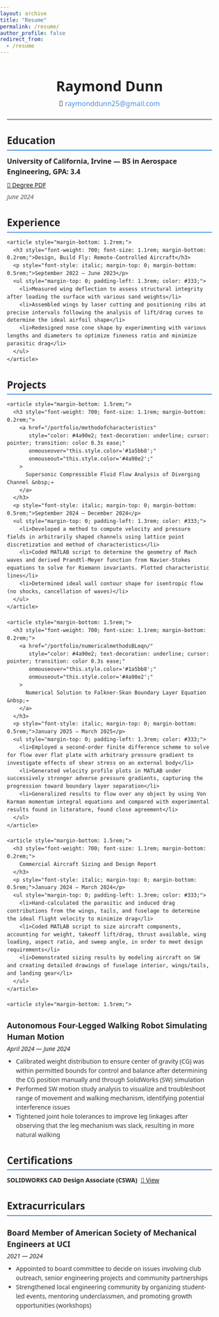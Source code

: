 ```yaml
---
layout: archive
title: "Resume"
permalink: /resume/
author_profile: false
redirect_from:
  - /resume
---
```


<style>
  /* Remove default body margin so no gap around edges */
  body {
    margin: 0;
    padding: 0;
  }
</style>

<section style="
  font-family: 'Segoe UI', Tahoma, Geneva, Verdana, sans-serif;
  max-width: 700px;
  margin-left: 0;
  margin-right: 0;
  padding-left: 16px;  /* small padding so text not flush to edge */
  padding-right: 16px; /* optional for right side */
  color: #222;
  line-height: 1.5;
">

  <header style="margin-bottom: 1.5rem;">
    <h1 style="margin-bottom: 0.25rem; font-weight: 700; font-size: 2rem;">Raymond Dunn</h1>
    <p style="font-size: 1rem; margin: 0;">
      📧 <a href="mailto:raymonddunn25@gmail.com" style="color: #4a90e2; text-decoration: none;">raymonddunn25@gmail.com</a>
    </p>
    <hr style="margin: 1.5rem 0; border-color: #ccc;">
  </header>

<section style="margin-bottom: 2rem;">
  <h2 style="font-size: 1.4rem; font-weight: 600; margin-bottom: 0.75rem; border-bottom: 2px solid #4a90e2; padding-bottom: 0.25rem;">
    Education
  </h2>
  <div style="display: flex; align-items: center; justify-content: space-between; flex-wrap: wrap;">
    <span style="font-weight: 600; font-size: 1rem; margin-bottom: 0.5rem;">
      University of California, Irvine — BS in Aerospace Engineering, GPA: 3.4
    </span>
    <a href="/files/AerospaceBS.pdf" class="button-gradient">
      📄 <span>Degree PDF</span>
    </a>
  </div>
  <p style="margin-top: 0.4rem; font-style: italic; color: #555;">June 2024</p>
</section>

  <section style="margin-bottom: 2rem;">
    <h2 style="font-size: 1.4rem; font-weight: 600; margin-bottom: 0.75rem; border-bottom: 2px solid #4a90e2; padding-bottom: 0.25rem;">Experience</h2>

    <article style="margin-bottom: 1.2rem;">
      <h3 style="font-weight: 700; font-size: 1.1rem; margin-bottom: 0.2rem;">Design, Build Fly: Remote-Controlled Aircraft</h3>
      <p style="font-style: italic; margin-top: 0; margin-bottom: 0.5rem;">September 2022 — June 2023</p>
      <ul style="margin-top: 0; padding-left: 1.3rem; color: #333;">
        <li>Measured wing deflection to assess structural integrity after loading the surface with various sand weights</li>
        <li>Assembled wings by laser cutting and positioning ribs at precise intervals following the analysis of lift/drag curves to determine the ideal airfoil shape</li>
        <li>Redesigned nose cone shape by experimenting with various lengths and diameters to optimize fineness ratio and minimize parasitic drag</li>
      </ul>
    </article>
  </section>

  <section style="margin-bottom: 2rem;">
    <h2 style="font-size: 1.4rem; font-weight: 600; margin-bottom: 0.75rem; border-bottom: 2px solid #4a90e2; padding-bottom: 0.25rem;">Projects</h2>

    <article style="margin-bottom: 1.5rem;">
      <h3 style="font-weight: 700; font-size: 1.1rem; margin-bottom: 0.2rem;">
        <a href="/portfolio/methodofcharacteristics"
           style="color: #4a90e2; text-decoration: underline; cursor: pointer; transition: color 0.3s ease;"
           onmouseover="this.style.color='#1a5bb8';"
           onmouseout="this.style.color='#4a90e2';"
        >
          Supersonic Compressible Fluid Flow Analysis of Diverging Channel &nbsp;➔
        </a>
      </h3>
      <p style="font-style: italic; margin-top: 0; margin-bottom: 0.5rem;">September 2024 — December 2024</p>
      <ul style="margin-top: 0; padding-left: 1.3rem; color: #333;">
        <li>Developed a method to compute velocity and pressure fields in arbitrarily shaped channels using lattice point discretization and method of characteristics</li>
        <li>Coded MATLAB script to determine the geometry of Mach waves and derived Prandtl-Meyer function from Navier-Stokes equations to solve for Riemann invariants. Plotted characteristic lines</li>
        <li>Determined ideal wall contour shape for isentropic flow (no shocks, cancellation of waves)</li>
      </ul>
    </article>

    <article style="margin-bottom: 1.5rem;">
      <h3 style="font-weight: 700; font-size: 1.1rem; margin-bottom: 0.2rem;">
        <a href="/portfolio/numericalmethodsBLeqn/"
           style="color: #4a90e2; text-decoration: underline; cursor: pointer; transition: color 0.3s ease;"
           onmouseover="this.style.color='#1a5bb8';"
           onmouseout="this.style.color='#4a90e2';"
        >
          Numerical Solution to Falkner-Skan Boundary Layer Equation &nbsp;➔
        </a>
      </h3>
      <p style="font-style: italic; margin-top: 0; margin-bottom: 0.5rem;">January 2025 — March 2025</p>
      <ul style="margin-top: 0; padding-left: 1.3rem; color: #333;">
        <li>Employed a second-order finite difference scheme to solve for flow over flat plate with arbitrary pressure gradient to investigate effects of shear stress on an external body</li>
        <li>Generated velocity profile plots in MATLAB under successively stronger adverse pressure gradients, capturing the progression toward boundary layer separation</li>
        <li>Generalized results to flow over any object by using Von Karman momentum integral equations and compared with experimental results found in literature, found close agreement</li>
      </ul>
    </article>

    <article style="margin-bottom: 1.5rem;">
      <h3 style="font-weight: 700; font-size: 1.1rem; margin-bottom: 0.2rem;">
        Commercial Aircraft Sizing and Design Report
      </h3>
      <p style="font-style: italic; margin-top: 0; margin-bottom: 0.5rem;">January 2024 — March 2024</p>
      <ul style="margin-top: 0; padding-left: 1.3rem; color: #333;">
        <li>Hand-calculated the parasitic and induced drag contributions from the wings, tails, and fuselage to determine the ideal flight velocity to minimize drag</li>
        <li>Coded MATLAB script to size aircraft components, accounting for weight, takeoff lift/drag, thrust available, wing loading, aspect ratio, and sweep angle, in order to meet design requirements</li>
        <li>Demonstrated sizing results by modeling aircraft on SW and creating detailed drawings of fuselage interior, wings/tails, and landing gear</li>
      </ul>
    </article>

    <article style="margin-bottom: 1.5rem;">
  <h3 style="font-weight: 700; font-size: 1.1rem; margin-bottom: 0.2rem;">
    Autonomous Four-Legged Walking Robot Simulating Human Motion
  </h3>
  <p style="font-style: italic; margin-top: 0; margin-bottom: 0.5rem;">April 2024 — June 2024</p>
  <ul style="margin-top: 0; padding-left: 1.3rem; color: #333;">
    <li>Calibrated weight distribution to ensure center of gravity (CG) was within permitted bounds for control and balance after determining the CG position manually and through SolidWorks (SW) simulation</li>
    <li>Performed SW motion study analysis to visualize and troubleshoot range of movement and walking mechanism, identifying potential interference issues</li>
    <li>Tightened joint hole tolerances to improve leg linkages after observing that the leg mechanism was slack, resulting in more natural walking</li>
  </ul>
</article>

  </section>

<section style="margin-bottom: 2rem;">
  <h2 style="font-size: 1.4rem; font-weight: 600; margin-bottom: 0.75rem; border-bottom: 2px solid #4a90e2; padding-bottom: 0.25rem;">
    Certifications
  </h2>
  <div style="display: flex; align-items: center; flex-wrap: wrap; gap: 8px;">
    <span style="font-weight: 600;">SOLIDWORKS CAD Design Associate (CSWA)</span>
    <a href="/files/CSWA_Certification.pdf" class="button-gradient">
      📄 View
    </a>
  </div>
</section>

  <section>
    <h2 style="font-size: 1.4rem; font-weight: 600; margin-bottom: 0.75rem; border-bottom: 2px solid #4a90e2; padding-bottom: 0.25rem;">Extracurriculars</h2>
    <article>
      <h3 style="font-weight: 700; font-size: 1.1rem; margin-bottom: 0.2rem;">Board Member of American Society of Mechanical Engineers at UCI</h3>
      <p style="font-style: italic; margin-top: 0; margin-bottom: 0.5rem;">2021 — 2024</p>
      <ul style="margin-top: 0; padding-left: 1.3rem; color: #333;">
        <li>Appointed to board committee to decide on issues involving club outreach, senior engineering projects and community partnerships</li>
        <li>Strengthened local engineering community by organizing student-led events, mentoring underclassmen, and promoting growth opportunities (workshops)</li>
      </ul>
    </article>
  </section>

</section>
